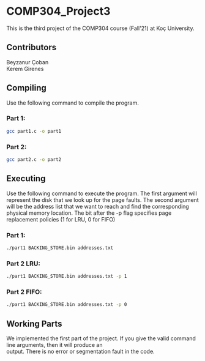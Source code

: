 # COMP304_Project3

This is the third project of the COMP304 course (Fall'21) at Koç University.

## Contributors
Beyzanur Çoban\
Kerem Girenes

## Compiling

Use the following command to compile the program. 

### Part 1:
```bash
gcc part1.c -o part1
```

### Part 2:
```bash
gcc part2.c -o part2
```

## Executing

Use the following command to execute the program. The first argument will represent the disk that we look up for the
page faults. The second argument will be the address list that we want to reach and find the corresponding physical memory location. The bit after the -p flag specifies page replacement policies (1 for LRU, 0 for FIFO)

### Part 1:
```bash
./part1 BACKING_STORE.bin addresses.txt
```

### Part 2 LRU:
```bash
./part1 BACKING_STORE.bin addresses.txt -p 1
```

### Part 2 FIFO:
```bash
./part1 BACKING_STORE.bin addresses.txt -p 0
```

## Working Parts

We implemented the first part of the project. If you give the valid command line arguments, then it will produce an\
output. There is no error or segmentation fault in the code. 
